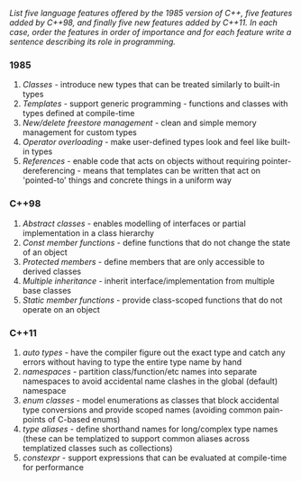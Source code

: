 _List five language features offered by the 1985 version of C++, five features added by C++98, and finally five new features added by C++11. In each case, order the features in order of importance and for each feature write a sentence describing its role in programming._

### 1985

1. *Classes* - introduce new types that can be treated similarly to built-in types
2. *Templates* - support generic programming - functions and classes with types defined at compile-time
3. *New/delete freestore management* - clean and simple memory management for custom types
4. *Operator overloading* - make user-defined types look and feel like built-in types
5. *References* - enable code that acts on objects without requiring pointer-dereferencing - means that templates can be written that act on 'pointed-to' things and concrete things in a uniform way


### C++98
1. *Abstract classes* - enables modelling of interfaces or partial implementation in a class hierarchy
2. *Const member functions* - define functions that do not change the state of an object
3. *Protected members* - define members that are only accessible to derived classes
4. *Multiple inheritance* - inherit interface/implementation from multiple base classes
5. *Static member functions* - provide class-scoped functions that do not operate on an object


### C++11
1. *auto types* - have the compiler figure out the exact type and catch any errors without having to type the entire type name by hand
2. *namespaces* - partition class/function/etc names into separate namespaces to avoid accidental name clashes in the global (default) namespace 
3. *enum classes* - model enumerations as classes that block accidental type conversions and provide scoped names (avoiding common pain-points of C-based enums)
4. *type aliases* - define shorthand names for long/complex type names (these can be templatized to support common aliases across templatized classes such as collections)
5. *constexpr* - support expressions that can be evaluated at compile-time for performance



